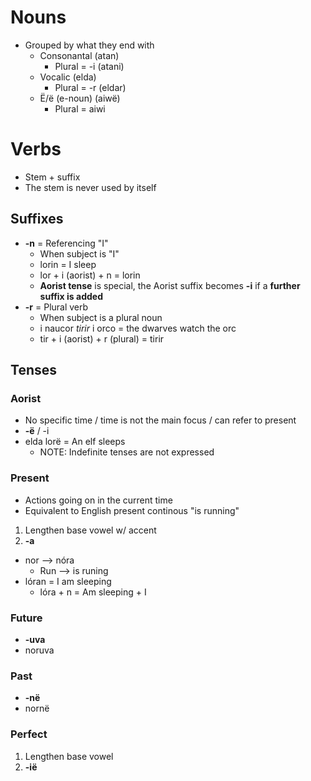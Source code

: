 # Nouns
- Grouped by what they end with
	- Consonantal (atan)
		- Plural = -i (atani)
	- Vocalic (elda)
		- Plural = -r (eldar)
	- Ë/ë (e-noun) (aiwë)
		- Plural = aiwi

# Verbs
- Stem + suffix
- The stem is never used by itself

## Suffixes
- **-n** = Referencing "I"
	- When subject is "I"
	- lorin = I sleep
	- lor + i (aorist) + n = lorin
	- **Aorist tense** is special, the Aorist suffix becomes **-i** if a **further suffix is added**
- **-r** = Plural verb
	- When subject is a plural noun
	- i naucor *tirir* i orco = the dwarves watch the orc
	- tir + i (aorist) + r (plural) = tirir

## Tenses

### Aorist
- No specific time / time is not the main focus / can refer to present
- **-ë** / -i
- elda lorë = An elf sleeps
	- NOTE: Indefinite tenses are not expressed

### Present
- Actions going on in the current time
- Equivalent to English present continous "is running"
1. Lengthen base vowel w/ accent
2. **-a**
- nor --> nóra
	- Run --> is runing
- lóran = I am sleeping
	- lóra + n = Am sleeping + I

### Future
- **-uva**
- noruva

### Past
- **-në**
- nornë

### Perfect
1. Lengthen base vowel
2. **-ië**
